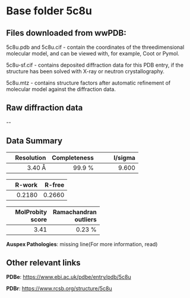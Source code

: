 # Base folder 5c8u

## Files downloaded from wwPDB:

5c8u.pdb and 5c8u.cif - contain the coordinates of the threedimensional molecular model, and can be viewed with, for example, Coot or Pymol.

5c8u-sf.cif - contains deposited diffraction data for this PDB entry, if the structure has been solved with X-ray or neutron crystallography.

5c8u.mtz - contains structure factors after automatic refinement of molecular model against the diffraction data.

## Raw diffraction data

--<br> 

## Data Summary
|   | Resolution | Completeness| I/sigma |
|---|-------------:|----------------:|--------------:|
|   |3.40 Å|99.9  %|<img width=50/>9.600|

|   | **R-work**| **R-free**   
|---|-------------:|----------------:|           
||  0.2180|  0.2660|

|   |**MolProbity<br>score**| **Ramachandran<br>outliers** 
|---|-------------:|----------------:|
||  3.41|  0.23 %|

**Auspex Pathologies**: missing line(For more information, read)

 



## Other relevant links 
**PDBe**:  https://www.ebi.ac.uk/pdbe/entry/pdb/5c8u
 
**PDBr**: https://www.rcsb.org/structure/5c8u 


